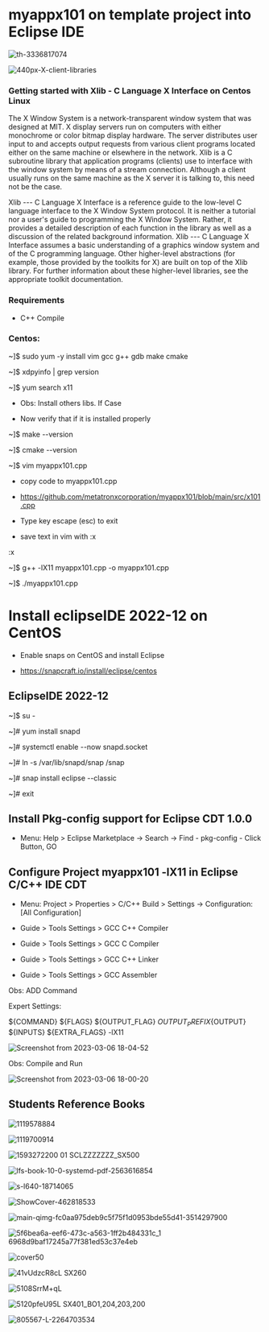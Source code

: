 # myappx101 on template project into Eclipse IDE

![th-3336817074](https://user-images.githubusercontent.com/98597119/223263693-42ea8807-24c2-4800-90ed-af216324ab79.jpg)

![440px-X-client-libraries](https://user-images.githubusercontent.com/98597119/223265466-8ba47392-ff99-4a74-a6c2-3f01703967cb.png)

### Getting started with Xlib - C Language X Interface on Centos Linux

The X Window System is a network-transparent window system that was designed at MIT. X display servers run on computers with either monochrome or color bitmap display hardware. The server distributes user input to and accepts output requests from various client programs located either on the same machine or elsewhere in the network. Xlib is a C subroutine library that application programs (clients) use to interface with the window system by means of a stream connection. Although a client usually runs on the same machine as the X server it is talking to, this need not be the case.

Xlib --- C Language X Interface is a reference guide to the low-level C language interface to the X Window System protocol. It is neither a tutorial nor a user's guide to programming the X Window System. Rather, it provides a detailed description of each function in the library as well as a discussion of the related background information. Xlib --- C Language X Interface assumes a basic understanding of a graphics window system and of the C programming language. Other higher-level abstractions (for example, those provided by the toolkits for X) are built on top of the Xlib library. For further information about these higher-level libraries, see the appropriate toolkit documentation. 

### Requirements

* C++ Compile

### Centos:

~]$ sudo yum -y install vim gcc g++ gdb make cmake

~]$ xdpyinfo | grep version

~]$ yum search x11

* Obs: Install others libs. If Case

* Now verify that if it is installed properly

~]$ make --version

~]$ cmake --version

~]$ vim myappx101.cpp

* copy code to myappx101.cpp

* https://github.com/metatronxcorporation/myappx101/blob/main/src/x101.cpp

* Type key escape (esc) to exit

* save text in vim with :x

:x

~]$ g++ -lX11 myappx101.cpp -o myappx101.cpp

~]$ ./myappx101.cpp

# Install eclipseIDE 2022-12 on CentOS

* Enable snaps on CentOS and install Eclipse

* https://snapcraft.io/install/eclipse/centos

## EclipseIDE 2022-12

~]$ su - 

~]# yum install snapd

~]# systemctl enable --now snapd.socket

~]# ln -s /var/lib/snapd/snap /snap

~]# snap install eclipse --classic

~]# exit

## Install Pkg-config support for Eclipse CDT 1.0.0

* Menu: Help > Eclipse Marketplace -> Search -> Find - pkg-config - Click Button, GO

## Configure Project myappx101 -lX11 in Eclipse C/C++ IDE CDT

* Menu: Project > Properties > C/C++ Build > Settings -> Configuration: [All Configuration]

* Guide > Tools Settings > GCC C++ Compiler 

* Guide > Tools Settings > GCC C Compiler

* Guide > Tools Settings > GCC C++ Linker

* Guide > Tools Settings > GCC Assembler

Obs: ADD Command

Expert Settings:

${COMMAND} ${FLAGS} ${OUTPUT_FLAG} ${OUTPUT_PREFIX}${OUTPUT} ${INPUTS} ${EXTRA_FLAGS} -lX11

![Screenshot from 2023-03-06 18-04-52](https://user-images.githubusercontent.com/98597119/223276745-c91b0dbb-100a-4a21-8156-a5c7c25d9cd3.png)

Obs: Compile and Run

![Screenshot from 2023-03-06 18-00-20](https://user-images.githubusercontent.com/98597119/223276430-aec5bd45-f1a9-45bc-8f43-f3d4ba077d4b.png)

## Students Reference Books

![1119578884](https://user-images.githubusercontent.com/98597119/223299621-9d354108-b24f-44ab-b825-61968cbc3914.jpg)

![1119700914](https://user-images.githubusercontent.com/98597119/223300267-cc89ab2f-5793-4418-b6d5-b4aa9efc57d2.jpg)

![1593272200 01 _SCLZZZZZZZ_SX500_](https://user-images.githubusercontent.com/98597119/223301127-314b4800-74e9-4bbf-aa91-b201d9775447.jpg)

![lfs-book-10-0-systemd-pdf-2563616854](https://user-images.githubusercontent.com/98597119/223301917-9e3cde9f-0267-4963-a5a1-abfefb6254ea.jpg)

![s-l640-18714065](https://user-images.githubusercontent.com/98597119/223293794-e2be6ac4-62fb-4fc2-9183-c74c53411844.jpg)

![ShowCover-462818533](https://user-images.githubusercontent.com/98597119/223291700-8893f767-ce9c-4639-9cea-16accc15770e.jpg)

![main-qimg-fc0aa975deb9c5f75f1d0953bde55d41-3514297900](https://user-images.githubusercontent.com/98597119/223292105-7bb7dbb6-92d2-47cc-95c0-f157699409b8.jpg)

![5f6bea6a-eef6-473c-a563-1ff2b484331c_1 6968d9baf17245a77f381ed53c37e4eb](https://user-images.githubusercontent.com/98597119/223292548-575b321a-7031-4d0d-a6ef-3b4e4b646a44.jpeg)

![cover50](https://user-images.githubusercontent.com/98597119/223293095-554fb04d-9f3e-44af-b298-c3ac93812c43.jpg)

![41vUdzcR8cL _SX260_](https://user-images.githubusercontent.com/98597119/223288707-6f603658-79ec-4c16-a332-e2d1f0040fc7.jpg)

![5108SrrM+qL](https://user-images.githubusercontent.com/98597119/223290799-4d6ddec8-0969-42ed-afc7-35efe86e017d.jpg)

![5120pfeU95L _SX401_BO1,204,203,200_](https://user-images.githubusercontent.com/98597119/223268759-520caee2-4831-48b5-abda-deac58b11372.jpg)

![805567-L-2264703534](https://user-images.githubusercontent.com/98597119/223270854-54945532-dee9-42f5-a0a2-1cb7d7aa7c24.jpg)

